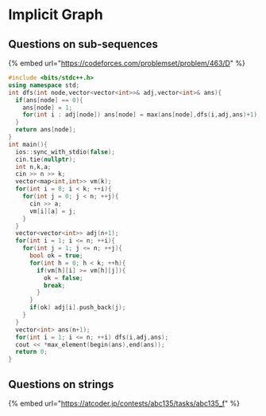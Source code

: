 # Implicit Graph

## Questions on sub-sequences

{% embed url="https://codeforces.com/problemset/problem/463/D" %}

```cpp
#include <bits/stdc++.h>
using namespace std;
int dfs(int node,vector<vector<int>>& adj,vector<int>& ans){
  if(ans[node] == 0){
    ans[node] = 1;
    for(int i : adj[node]) ans[node] = max(ans[node],dfs(i,adj,ans)+1);
  }
  return ans[node];
}
int main(){
  ios::sync_with_stdio(false);
  cin.tie(nullptr);
  int n,k,a;
  cin >> n >> k;
  vector<map<int,int>> vm(k);
  for(int i = 0; i < k; ++i){
    for(int j = 0; j < n; ++j){
      cin >> a;
      vm[i][a] = j;
    }
  }
  vector<vector<int>> adj(n+1);
  for(int i = 1; i <= n; ++i){
    for(int j = 1; j <= n; ++j){
      bool ok = true;
      for(int h = 0; h < k; ++h){
        if(vm[h][i] >= vm[h][j]){
          ok = false;
          break;
        }
      }
      if(ok) adj[i].push_back(j);
    }
  }
  vector<int> ans(n+1);
  for(int i = 1; i <= n; ++i) dfs(i,adj,ans);
  cout << *max_element(begin(ans),end(ans));
  return 0;
}
```

## Questions on strings

{% embed url="https://atcoder.jp/contests/abc135/tasks/abc135_f" %}

